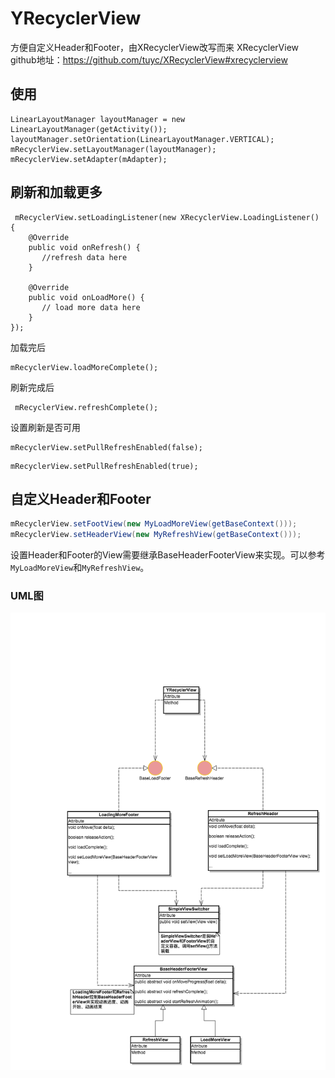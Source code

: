 # YRecyclerView

方便自定义Header和Footer，由XRecyclerView改写而来
XRecyclerView github地址：https://github.com/tuyc/XRecyclerView#xrecyclerview



## 使用

```
LinearLayoutManager layoutManager = new LinearLayoutManager(getActivity());
layoutManager.setOrientation(LinearLayoutManager.VERTICAL);
mRecyclerView.setLayoutManager(layoutManager);
mRecyclerView.setAdapter(mAdapter);
```

## 刷新和加载更多

```
 mRecyclerView.setLoadingListener(new XRecyclerView.LoadingListener() {
    @Override
    public void onRefresh() {
       //refresh data here
    }

    @Override
    public void onLoadMore() {
       // load more data here
    }
});
```

加载完后

```
mRecyclerView.loadMoreComplete();
```

刷新完成后

```
 mRecyclerView.refreshComplete();
```

设置刷新是否可用

```
mRecyclerView.setPullRefreshEnabled(false);
```

```
mRecyclerView.setPullRefreshEnabled(true);
```

## 自定义Header和Footer

```java
mRecyclerView.setFootView(new MyLoadMoreView(getBaseContext()));
mRecyclerView.setHeaderView(new MyRefreshView(getBaseContext()));
```

设置Header和Footer的View需要继承BaseHeaderFooterView来实现。可以参考`MyLoadMoreView`和`MyRefreshView`。



### UML图

![](https://github.com/tuyc/tuyc.github.io/blob/master/images/YRecyclerView.png?raw=true)


